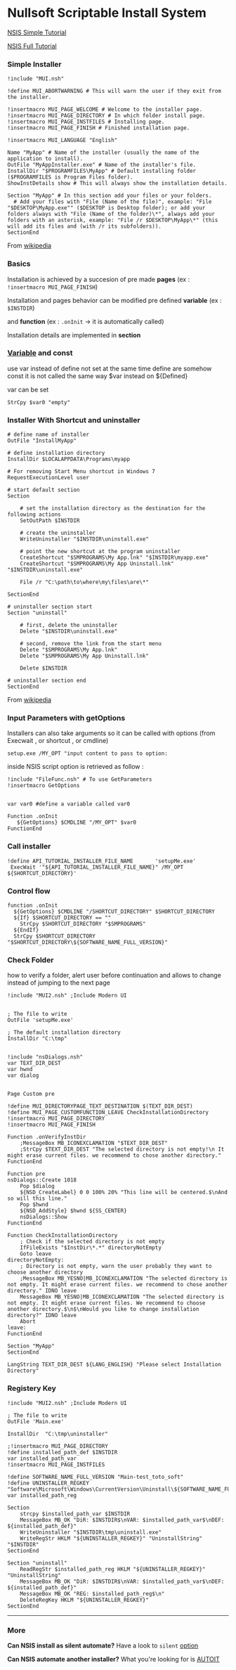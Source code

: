 
# Nullsoft Scriptable Install System

[NSIS Simple Tutorial]

[NSIS Full Tutorial]

### Simple Installer

```nsis
!include "MUI.nsh"

!define MUI_ABORTWARNING # This will warn the user if they exit from the installer.

!insertmacro MUI_PAGE_WELCOME # Welcome to the installer page.
!insertmacro MUI_PAGE_DIRECTORY # In which folder install page.
!insertmacro MUI_PAGE_INSTFILES # Installing page.
!insertmacro MUI_PAGE_FINISH # Finished installation page.

!insertmacro MUI_LANGUAGE "English"

Name "MyApp" # Name of the installer (usually the name of the application to install).
OutFile "MyAppInstaller.exe" # Name of the installer's file.
InstallDir "$PROGRAMFILES\MyApp" # Default installing folder ($PROGRAMFILES is Program Files folder).
ShowInstDetails show # This will always show the installation details.

Section "MyApp" # In this section add your files or your folders.
  # Add your files with "File (Name of the file)", example: "File "$DESKTOP\MyApp.exe"" ($DESKTOP is Desktop folder); or add your folders always with "File (Name of the folder)\*", always add your folders with an asterisk, example: "File /r $DESKTOP\MyApp\*" (this will add its files and (with /r its subfolders)).
SectionEnd
````
From [wikipedia]

### Basics
Installation is achieved by a succesion of pre made **pages** (ex : `!insertmacro MUI_PAGE_FINISH`)

Installation and pages behavior can be modified pre defined **variable** (ex : `$INSTDIR`)

and **function** (ex : `.onInit` -> it is automatically called)

Installation details are implemented in **section**

### [Variable] and const
use var instead of define
not set at the same time
define are somehow const
it is not called the same way $var instead on ${Defined}

var can be set
```nsis
StrCpy $var0 "empty"
```

### Installer With Shortcut and uninstaller

```nsis
# define name of installer
OutFile "InstallMyApp"
 
# define installation directory
InstallDir $LOCALAPPDATA\Programs\myapp
 
# For removing Start Menu shortcut in Windows 7
RequestExecutionLevel user
 
# start default section
Section
 
    # set the installation directory as the destination for the following actions
    SetOutPath $INSTDIR
 
    # create the uninstaller
    WriteUninstaller "$INSTDIR\uninstall.exe"
 
    # point the new shortcut at the program uninstaller
    CreateShortcut "$SMPROGRAMS\My App.lnk" "$INSTDIR\myapp.exe"
    CreateShortcut "$SMPROGRAMS\My App Uninstall.lnk" "$INSTDIR\uninstall.exe"

    File /r "C:\path\to\where\my\files\are\*"

SectionEnd
 
# uninstaller section start
Section "uninstall"
 
    # first, delete the uninstaller
    Delete "$INSTDIR\uninstall.exe"
 
    # second, remove the link from the start menu
    Delete "$SMPROGRAMS\My App.lnk"
    Delete "$SMPROGRAMS\My App Uninstall.lnk"
 
    Delete $INSTDIR

# uninstaller section end
SectionEnd
```
From [wikipedia]


### Input Parameters with getOptions
Installers can also take arguments so it can be called with options (from Execwait , or shortcut , or cmdline)
```nsis
setup.exe /MY_OPT "input content to pass to option:
```

inside NSIS script option is retrieved as follow :
```nsis
!include "FileFunc.nsh" # To use GetParameters
!insertmacro GetOptions


var var0 #define a variable called var0

Function .onInit
   ${GetOptions} $CMDLINE "/MY_OPT" $var0
FunctionEnd
```


### Call installer
```nsis
!define API_TUTORIAL_INSTALLER_FILE_NAME       'setupMe.exe'
 ExecWait '"${API_TUTORIAL_INSTALLER_FILE_NAME}" /MY_OPT ${SHORTCUT_DIRECTORY}'
 ```

### Control flow

```nsis
function .onInit
  ${GetOptions} $CMDLINE "/SHORTCUT_DIRECTORY" $SHORTCUT_DIRECTORY
  ${If} $SHORTCUT_DIRECTORY == ""	
    StrCpy $SHORTCUT_DIRECTORY "$SMPROGRAMS"
  ${EndIf}
  StrCpy $SHORTCUT_DIRECTORY "$SHORTCUT_DIRECTORY\${SOFTWARE_NAME_FULL_VERSION}"
```


### Check Folder
how to verify a folder, alert user before continuation and allows to change instead of jumping to the next page


```nsis
!include "MUI2.nsh" ;Include Modern UI


; The file to write
OutFile 'setupMe.exe'

; The default installation directory
InstallDir "C:\tmp"


!include "nsDialogs.nsh"
var TEXT_DIR_DEST 
var hwnd
var dialog


Page Custom pre

!define MUI_DIRECTORYPAGE_TEXT_DESTINATION $(TEXT_DIR_DEST)
!define MUI_PAGE_CUSTOMFUNCTION_LEAVE CheckInstallationDirectory
!insertmacro MUI_PAGE_DIRECTORY 
!insertmacro MUI_PAGE_FINISH

Function .onVerifyInstDir
    ;MessageBox MB_ICONEXCLAMATION "$TEXT_DIR_DEST"
    ;StrCpy $TEXT_DIR_DEST "The selected directory is not empty!\n It might erase current files. we recommend to chose another directory."
FunctionEnd

Function pre
nsDialogs::Create 1018
    Pop $dialog
    ${NSD_CreateLabel} 0 0 100% 20% "This line will be centered.$\nAnd so will this line."
    Pop $hwnd
    ${NSD_AddStyle} $hwnd ${SS_CENTER}
    nsDialogs::Show
FunctionEnd

Function CheckInstallationDirectory
    ; Check if the selected directory is not empty
    IfFileExists "$InstDir\*.*" directoryNotEmpty
    Goto leave
directoryNotEmpty:
    ; Directory is not empty, warn the user probably they want to choose another directory
    ;MessageBox MB_YESNO|MB_ICONEXCLAMATION "The selected directory is not empty. It might erase current files. we recommend to chose another directory." IDNO leave
    MessageBox MB_YESNO|MB_ICONEXCLAMATION "The selected directory is not empty. It might erase current files. We recommend to choose another directory.$\n$\nWould you like to change installation directory?" IDNO leave
    Abort
leave:
FunctionEnd

Section "MyApp"
SectionEnd

LangString TEXT_DIR_DEST ${LANG_ENGLISH} "Please select Installation Directory"
```

### Registery Key

```nsis
!include "MUI2.nsh" ;Include Modern UI

; The file to write
OutFile 'Main.exe'

InstallDir  "C:\tmp\uninstaller"

;!insertmacro MUI_PAGE_DIRECTORY
!define installed_path_def $INSTDIR
var installed_path_var
!insertmacro MUI_PAGE_INSTFILES

!define SOFTWARE_NAME_FULL_VERSION "Main-test_toto_soft"
!define UNINSTALLER_REGKEY 	"Software\Microsoft\Windows\CurrentVersion\Uninstall\${SOFTWARE_NAME_FULL_VERSION}"
var installed_path_reg

Section
    strcpy $installed_path_var $INSTDIR
    MessageBox MB_OK "DiR: $INSTDIR$\nVAR: $installed_path_var$\nDEF: ${installed_path_def}"
    WriteUninstaller "$INSTDIR\tmp\uninstall.exe"
    WriteRegStr HKLM "${UNINSTALLER_REGKEY}" "UninstallString" "$INSTDIR"
SectionEnd
 
Section "uninstall"
    ReadRegStr $installed_path_reg HKLM "${UNINSTALLER_REGKEY}" "UninstallString"
    MessageBox MB_OK "DiR: $INSTDIR$\nVAR: $installed_path_var$\nDEF: ${installed_path_def}"
    MessageBox MB_OK "REG: $installed_path_reg$\n"
    DeleteRegKey HKLM "${UNINSTALLER_REGKEY}"
SectionEnd
```

---

### More

**Can NSIS install as silent automate?**
Have a look to `silent` [option]  

**Can NSIS automate another installer?**
What you're looking for is [AUTOIT]

[AUTOIT]: https://www.autoitscript.com/site/autoit/
[NSIS Full Tutorial]: https://nsis.sourceforge.io/Docs/
[NSIS Simple Tutorial]: https://nsis.sourceforge.io/Simple_tutorials
[option]: http://unattended.sourceforge.net/installers.php
[Variable]: https://documentation.help/CTRE-NSIS/Section4.2.html
[wikipedia]: https://en.wikipedia.org/wiki/Nullsoft_Scriptable_Install_System
